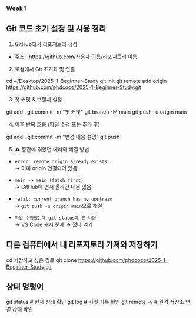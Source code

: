 ### Week 1

## Git 코드 초기 설정 및 사용 정리

1. GitHub에서 리포지토리 생성
- 주소: `https://github.com/사용자 이름/리포지토리 이름

2. 로컬에서 Git 초기화 및 연결

cd ~/Desktop/2025-1-Beginner-Study
git init
git remote add origin https://github.com/phdcoco/2025-1-Beginner-Study.git

3. 첫 커밋 & 브랜치 설정

git add .
git commit -m "첫 커밋"
git branch -M main
git push -u origin main

4. 이후 반복 흐름 (파일 수정 또는 추가 후)

git add .
git commit -m "변경 내용 설명"
git push

5. ⚠️ 중간에 겪었던 에러와 해결 방법

- `error: remote origin already exists.`  
  → 이미 origin 연결되어 있음

- `main -> main (fetch first)`  
  → GitHub에 먼저 올라간 내용 있음

- `fatal: current branch has no upstream`  
  → `git push -u origin main`으로 해결

- `파일 수정했는데 git status에 안 나옴`  
  → VS Code 캐시 문제 → 껐다 켜기

## 다른 컴퓨터에서 내 리포지토리 가져와 저장하기

cd 저장하고 싶은 경로
git clone https://github.com/phdcoco/2025-1-Beginner-Study.git

## 상태 명령어

git status          # 현재 상태 확인
git log             # 커밋 기록 확인
git remote -v       # 원격 저장소 연결 상태 확인